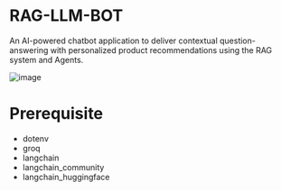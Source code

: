 # RAG-LLM-BOT

An AI-powered chatbot application to deliver contextual question-answering with personalized product recommendations using the RAG system and Agents.

![image](https://github.com/user-attachments/assets/c4097753-def7-497b-9ff1-428803d6ae87)


# Prerequisite

- dotenv
- groq
- langchain
- langchain_community
- langchain_huggingface
